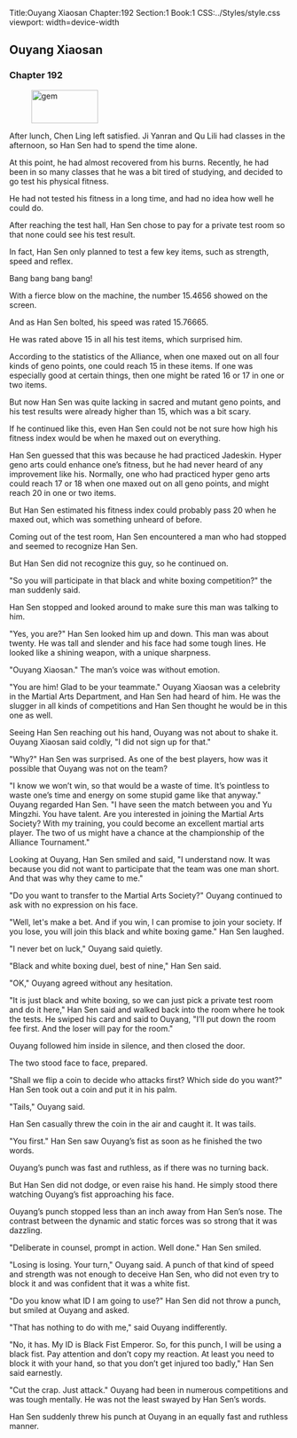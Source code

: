 Title:Ouyang Xiaosan 
Chapter:192 
Section:1 
Book:1 
CSS:../Styles/style.css 
viewport: width=device-width
  
## Ouyang Xiaosan
### Chapter 192
  
<figure>
	<img src="../Images/gem.gif" alt="gem" id="gem" width="120" height="60" />
</figure>
  

  
After lunch, Chen Ling left satisfied. Ji Yanran and Qu Lili had classes in the afternoon, so Han Sen had to spend the time alone.

At this point, he had almost recovered from his burns. Recently, he had been in so many classes that he was a bit tired of studying, and decided to go test his physical fitness.

He had not tested his fitness in a long time, and had no idea how well he could do.

After reaching the test hall, Han Sen chose to pay for a private test room so that none could see his test result.

In fact, Han Sen only planned to test a few key items, such as strength, speed and reflex.

Bang bang bang bang!

With a fierce blow on the machine, the number 15.4656 showed on the screen.

And as Han Sen bolted, his speed was rated 15.76665.

He was rated above 15 in all his test items, which surprised him.

According to the statistics of the Alliance, when one maxed out on all four kinds of geno points, one could reach 15 in these items. If one was especially good at certain things, then one might be rated 16 or 17 in one or two items.

But now Han Sen was quite lacking in sacred and mutant geno points, and his test results were already higher than 15, which was a bit scary.

If he continued like this, even Han Sen could not be not sure how high his fitness index would be when he maxed out on everything.

Han Sen guessed that this was because he had practiced Jadeskin. Hyper geno arts could enhance one’s fitness, but he had never heard of any improvement like his. Normally, one who had practiced hyper geno arts could reach 17 or 18 when one maxed out on all geno points, and might reach 20 in one or two items.

But Han Sen estimated his fitness index could probably pass 20 when he maxed out, which was something unheard of before.

Coming out of the test room, Han Sen encountered a man who had stopped and seemed to recognize Han Sen.

But Han Sen did not recognize this guy, so he continued on.

"So you will participate in that black and white boxing competition?" the man suddenly said.

Han Sen stopped and looked around to make sure this man was talking to him.

"Yes, you are?" Han Sen looked him up and down. This man was about twenty. He was tall and slender and his face had some tough lines. He looked like a shining weapon, with a unique sharpness.

"Ouyang Xiaosan." The man’s voice was without emotion.

"You are him! Glad to be your teammate." Ouyang Xiaosan was a celebrity in the Martial Arts Department, and Han Sen had heard of him. He was the slugger in all kinds of competitions and Han Sen thought he would be in this one as well.

Seeing Han Sen reaching out his hand, Ouyang was not about to shake it. Ouyang Xiaosan said coldly, "I did not sign up for that."

"Why?" Han Sen was surprised. As one of the best players, how was it possible that Ouyang was not on the team?

"I know we won’t win, so that would be a waste of time. It’s pointless to waste one’s time and energy on some stupid game like that anyway." Ouyang regarded Han Sen. "I have seen the match between you and Yu Mingzhi. You have talent. Are you interested in joining the Martial Arts Society? With my training, you could become an excellent martial arts player. The two of us might have a chance at the championship of the Alliance Tournament."

Looking at Ouyang, Han Sen smiled and said, "I understand now. It was because you did not want to participate that the team was one man short. And that was why they came to me."

"Do you want to transfer to the Martial Arts Society?" Ouyang continued to ask with no expression on his face.

"Well, let's make a bet. And if you win, I can promise to join your society. If you lose, you will join this black and white boxing game." Han Sen laughed.

"I never bet on luck," Ouyang said quietly.

"Black and white boxing duel, best of nine," Han Sen said.

"OK," Ouyang agreed without any hesitation.

"It is just black and white boxing, so we can just pick a private test room and do it here," Han Sen said and walked back into the room where he took the tests. He swiped his card and said to Ouyang, "I’ll put down the room fee first. And the loser will pay for the room."

Ouyang followed him inside in silence, and then closed the door.

The two stood face to face, prepared.

"Shall we flip a coin to decide who attacks first? Which side do you want?" Han Sen took out a coin and put it in his palm.

"Tails," Ouyang said.

Han Sen casually threw the coin in the air and caught it. It was tails.

"You first." Han Sen saw Ouyang’s fist as soon as he finished the two words.

Ouyang’s punch was fast and ruthless, as if there was no turning back.

But Han Sen did not dodge, or even raise his hand. He simply stood there watching Ouyang’s fist approaching his face.

Ouyang’s punch stopped less than an inch away from Han Sen’s nose. The contrast between the dynamic and static forces was so strong that it was dazzling.

"Deliberate in counsel, prompt in action. Well done." Han Sen smiled.

"Losing is losing. Your turn," Ouyang said. A punch of that kind of speed and strength was not enough to deceive Han Sen, who did not even try to block it and was confident that it was a white fist.

"Do you know what ID I am going to use?" Han Sen did not throw a punch, but smiled at Ouyang and asked.

"That has nothing to do with me," said Ouyang indifferently.

"No, it has. My ID is Black Fist Emperor. So, for this punch, I will be using a black fist. Pay attention and don’t copy my reaction. At least you need to block it with your hand, so that you don’t get injured too badly," Han Sen said earnestly.

"Cut the crap. Just attack." Ouyang had been in numerous competitions and was tough mentally. He was not the least swayed by Han Sen’s words.

Han Sen suddenly threw his punch at Ouyang in an equally fast and ruthless manner.
